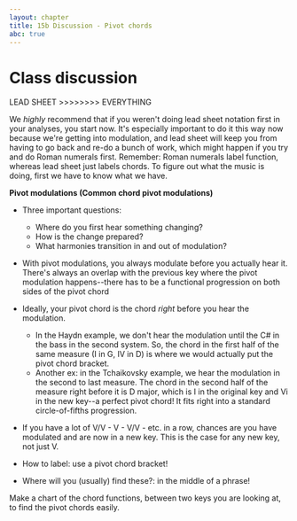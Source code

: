 ```yaml
---
layout: chapter
title: 15b Discussion - Pivot chords
abc: true
---
```


# Class discussion

LEAD SHEET >>>>>>>> EVERYTHING

We *highly* recommend that if you weren't doing lead sheet notation first in your analyses, you start now. It's especially important to do it this way now because we're getting into modulation, and lead sheet will keep you from having to go back and re-do a bunch of work, which might happen if you try and do Roman numerals first. Remember: Roman numerals label function, whereas lead sheet just labels chords. To figure out what the music is doing, first we have to know what we have.

**Pivot modulations (Common chord pivot modulations)**
- Three important questions:
  - Where do you first hear something changing?
  - How is the change prepared?
  - What harmonies transition in and out of modulation?
- With pivot modulations, you always modulate before you actually hear it. There's always an overlap with the previous key where the pivot modulation happens--there has to be a functional progression on both sides of the pivot chord
- Ideally, your pivot chord is the chord *right* before you hear the modulation. 

  - In the Haydn example, we don't hear the modulation until the C# in the bass in the second system. So, the chord in the first half of the same measure (I in G, IV in D) is where we would actually put the pivot chord bracket.
  - Another ex: in the Tchaikovsky example, we hear the modulation in the second to last measure. The chord in the second half of the measure right before it is D major, which is I in the original key and Vi in the new key--a perfect pivot chord! It fits right into a standard circle-of-fifths progression.

- If you have a lot of V/V - V - V/V - etc. in a row, chances are you have modulated and are now in a new key. This is the case for any new key, not just V.
- How to label: use a pivot chord bracket!
- Where will you (usually) find these?: in the middle of a phrase!

Make a chart of the chord functions, between two keys you are looking at, to find the pivot chords easily.

